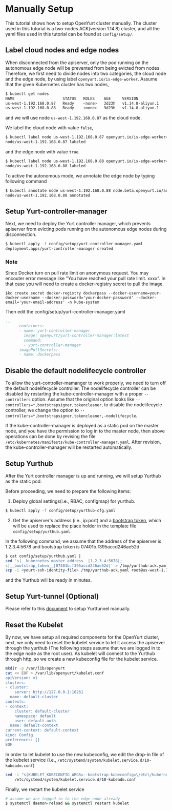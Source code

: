# Manually Setup

This tutorial shows how to setup OpenYurt cluster manually. The cluster used in this tutorial is a
two-nodes ACK(version 1.14.8) cluster, and all the yaml files used in this tutorial can be found
at `config/setup/`.

## Label cloud nodes and edge nodes

When disconnected from the apiserver, only the pod running on the autonomous edge node will
be prevented from being evicted from nodes. Therefore, we first need to divide nodes into two categories, the cloud node
and the edge node, by using label `openyurt.io/is-edge-worker`. Assume that the given Kubernetes cluster
has two nodes,
```bash
$ kubectl get nodes
NAME                     STATUS   ROLES    AGE     VERSION
us-west-1.192.168.0.87   Ready    <none>   3d23h   v1.14.8-aliyun.1
us-west-1.192.168.0.88   Ready    <none>   3d23h   v1.14.8-aliyun.1
```
and we will use node `us-west-1.192.168.0.87` as the cloud node.

We label the cloud node with value `false`,
```bash
$ kubectl label node us-west-1.192.168.0.87 openyurt.io/is-edge-worker=false
node/us-west-1.192.168.0.87 labeled
```

and the edge node with value `true`.
```bash
$ kubectl label node us-west-1.192.168.0.88 openyurt.io/is-edge-worker=true
node/us-west-1.192.168.0.88 labeled
```

To active the autonomous mode, we annotate the edge node by typing following command
```bash
$ kubectl annotate node us-west-1.192.168.0.88 node.beta.openyurt.io/autonomy=true
node/us-west-1.192.168.0.88 annotated
```

## Setup Yurt-controller-manager

Next, we need to deploy the Yurt controller manager, which prevents apiserver from evicting pods running on the
autonomous edge nodes during disconnection.
```bash
$ kubectl apply -f config/setup/yurt-controller-manager.yaml
deployment.apps/yurt-controller-manager created
```
### Note
Since Docker turn on pull rate limit on anonymous request. You may encouter error message like "You have reached your pull rate limit. xxxx". In that case you will need to create a docker-registry secret to pull the image.
```
$kc create secret docker-registry dockerpass --docker-username=your-docker-username --docker-password='your-docker-password' --docker-email='your-email-address' -n kube-system
```
Then edit the config/setup/yurt-controller-manager.yaml
```yaml
...
      containers:
      - name: yurt-controller-manager
        image: openyurt/yurt-controller-manager:latest
        command:
        - yurt-controller-manager
      imagePullSecrets:
      - name: dockerpass
```
## Disable the default nodelifecycle controller

To allow the yurt-controller-mamanger to work properly, we need to turn off the default nodelifecycle controller.
The nodelifecycle controller can be disabled by restarting the kube-controller-manager with a proper `--controllers`
option. Assume that the original option looks like `--controllers=*,bootstrapsigner,tokencleaner`, to disable
the nodelifecycle controller, we change the option to `--controllers=*,bootstrapsigner,tokencleaner,-nodelifecycle`.

If the kube-controller-manager is deployed as a static pod on the master node, and you have the permission to log in
to the master node, then above operations can be done by revising the file
`/etc/kubernetes/manifests/kube-controller-manager.yaml`. After revision, the kube-controller-manager will be
restarted automatically.

## Setup Yurthub

After the Yurt controller manager is up and running, we will setup Yurthub as the static pod.

Before proceeding, we need to prepare the following items:
1. Deploy global settings(i.e., RBAC, configmap) for yurthub.
```bash
$ kubectl apply -f config/setup/yurthub-cfg.yaml
```
2. Get the apiserver's address (i.e., ip:port) and a [bootstrap token](https://kubernetes.io/docs/reference/access-authn-authz/bootstrap-tokens/), which will be used to replace the place holder in the template
file `config/setup/yurthub.yaml`.

In the following command, we assume that the address of the apiserver is 1.2.3.4:5678 and bootstrap token is 07401b.f395accd246ae52d
```bash
$ cat config/setup/yurthub.yaml |
sed 's|__kubernetes_master_address__|1.2.3.4:5678|;
s|__bootstrap_token__|07401b.f395accd246ae52d|' > /tmp/yurthub-ack.yaml &&
scp -i <yourt-ssh-identity-file> /tmp/yurthub-ack.yaml root@us-west-1.192.168.0.88:/etc/kubernetes/manifests
```
and the Yurthub will be ready in minutes.

## Setup Yurt-tunnel (Optional)

Please refer to this [document](.//yurt-tunnel.md#5-setup-the-yurt-tunnel-manually) to setup Yurttunnel manually.

## Reset the Kubelet

By now, we have setup all required components for the OpenYurt cluster, next, we only need to reset the
kubelet service to let it access the apiserver through the yurthub (The following steps assume that we are logged
in to the edge node as the root user).
As kubelet will connect to the Yurthub through http, so we create a new kubeconfig file for the kubelet service.
```bash
mkdir -p /var/lib/openyurt
cat << EOF > /var/lib/openyurt/kubelet.conf
apiVersion: v1
clusters:
- cluster:
    server: http://127.0.0.1:10261
  name: default-cluster
contexts:
- context:
    cluster: default-cluster
    namespace: default
    user: default-auth
  name: default-context
current-context: default-context
kind: Config
preferences: {}
EOF
```

In order to let kubelet to use the new kubeconfig, we edit the drop-in file of the kubelet
service (i.e., `/etc/systemd/system/kubelet.service.d/10-kubeadm.conf`)
```bash
sed -i "s|KUBELET_KUBECONFIG_ARGS=--bootstrap-kubeconfig=\/etc\/kubernetes\/bootstrap-kubelet.conf\ --kubeconfig=\/etc\/kubernetes\/kubelet.conf|KUBELET_KUBECONFIG_ARGS=--kubeconfig=\/var\/lib\/openyurt\/kubelet.conf|g" \
    /etc/systemd/system/kubelet.service.d/10-kubeadm.conf
```

Finally, we restart the kubelet service
```bash
# assume we are logged in to the edge node already
$ systemctl daemon-reload && systemctl restart kubelet
```
